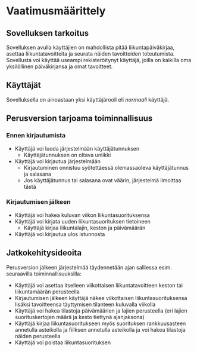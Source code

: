 # Vaatimusmäärittely

## Sovelluksen tarkoitus

Sovelluksen avulla käyttäjien on mahdollista pitää liikuntapäiväkirjaa, 
asettaa liikuntatavoitteita ja seurata näiden tavoitteiden toteutumista. 
Sovellusta voi käyttää useampi rekisteröitynyt käyttäjä, joilla on 
kaikilla oma yksilöllinen päiväkirjansa ja omat tavoitteet.

## Käyttäjät

Sovelluksella on ainoastaan yksi käyttäjärooli eli *normaali* käyttäjä. 

## Perusversion tarjoama toiminnallisuus

### Ennen kirjautumista

- Käyttäjä voi luoda järjestelmään käyttäjätunnuksen
	- Käyttäjätunnuksen on oltava uniikki
- Käyttäjä voi kirjautua järjestelmään 
	- Kirjautuminen onnistuu syötettäessä olemassaoleva käyttäjätunnus 
ja salasana 
	- Jos käyttäjätunnus tai salasana ovat väärin, järjestelmä 
ilmoittaa tästä

### Kirjautumisen jälkeen

- Käyttäjä voi hakea kuluvan viikon liikuntasuorituksensa
- Käyttäjä voi kirjata uuden liikuntasuorituksen tietoineen
	- Käyttäjä kirjaa liikuntalajin, keston ja päivämäärän
- Käyttäjä voi kirjautua ulos istunnosta

## Jatkokehitysideoita

Perusversion jälkeen järjestelmää täydennetään ajan salliessa esim. seuraavilla 
toiminnallisuuksilla:

- Käyttäjä voi asettaa itselleen viikottaisen liikuntatavoitteen keston tai liikuntamäärän 
perusteella
- Kirjautumisen jälkeen käyttäjä näkee viikottaisen liikuntasuorituksensa lisäksi tavoitteensa 
täyttymisen tilanteen kuluvalla viikolla
- Käyttäjä voi hakea tilastoja päivämäärien ja lajien perusteella (eri lajien suorituskertojen määrä ja 
kesto tiettynä ajanjaksona)
- Käyttäjä kirjaa liikuntasuoritukseen myös suorituksen rankkuusasteen annetulla asteikolla ja fiilksen annetulla asteikolla ja voi hakea tilastoja näiden perusteella
- Käyttäjä voi poistaa liikuntasuorituksen
  
